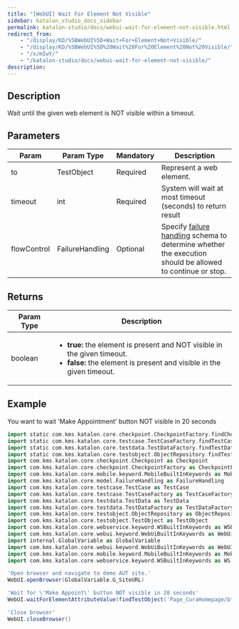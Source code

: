 ```yaml
---
title: "[WebUI] Wait For Element Not Visible" 
sidebar: katalon_studio_docs_sidebar
permalink: katalon-studio/docs/webui-wait-for-element-not-visible.html 
redirect_from:
    - "/display/KD/%5BWebUI%5D+Wait+For+Element+Not+Visible/"
    - "/display/KD/%5BWebUI%5D%20Wait%20For%20Element%20Not%20Visible/"
    - "/x/mIwY/"
    - "/katalon-studio/docs/webui-wait-for-element-not-visible/"
description: 
---
```

Description
-----------

Wait until the given web element is NOT visible within a timeout.

Parameters
----------

| Param | Param Type | Mandatory | Description |
| --- | --- | --- | --- |
| to | TestObject | Required | Represent a web element. |
| timeout | int | Required | System will wait at most timeout (seconds) to return result |
| flowControl | FailureHandling | Optional | Specify [failure handling](/x/qAAM) schema to determine whether the execution should be allowed to continue or stop. |

Returns
-------

<table><thead><tr><th>Param Type</th><th>Description</th></tr></thead><tbody><tr><td>boolean</td><td><ul><li><strong>true: </strong>the element is present and NOT visible in the given timeout.</li><li><strong>false:</strong> the element is present and visible in the given timeout.</li></ul></td></tr></tbody></table>

Example
-------

You want to wait 'Make Appointment' button NOT visible in 20 seconds

```groovy
import static com.kms.katalon.core.checkpoint.CheckpointFactory.findCheckpoint
import static com.kms.katalon.core.testcase.TestCaseFactory.findTestCase
import static com.kms.katalon.core.testdata.TestDataFactory.findTestData
import static com.kms.katalon.core.testobject.ObjectRepository.findTestObject
import com.kms.katalon.core.checkpoint.Checkpoint as Checkpoint
import com.kms.katalon.core.checkpoint.CheckpointFactory as CheckpointFactory
import com.kms.katalon.core.mobile.keyword.MobileBuiltInKeywords as MobileBuiltInKeywords
import com.kms.katalon.core.model.FailureHandling as FailureHandling
import com.kms.katalon.core.testcase.TestCase as TestCase
import com.kms.katalon.core.testcase.TestCaseFactory as TestCaseFactory
import com.kms.katalon.core.testdata.TestData as TestData
import com.kms.katalon.core.testdata.TestDataFactory as TestDataFactory
import com.kms.katalon.core.testobject.ObjectRepository as ObjectRepository
import com.kms.katalon.core.testobject.TestObject as TestObject
import com.kms.katalon.core.webservice.keyword.WSBuiltInKeywords as WSBuiltInKeywords
import com.kms.katalon.core.webui.keyword.WebUiBuiltInKeywords as WebUiBuiltInKeywords
import internal.GlobalVariable as GlobalVariable
import com.kms.katalon.core.webui.keyword.WebUiBuiltInKeywords as WebUI
import com.kms.katalon.core.mobile.keyword.MobileBuiltInKeywords as Mobile
import com.kms.katalon.core.webservice.keyword.WSBuiltInKeywords as WS

'Open browser and navigate to demo AUT site.'
WebUI.openBrowser(GlobalVariable.G_SiteURL)

'Wait for \'Make Appoint\' button NOT visible in 20 seconds'
WebUI.waitForElementAttributeValue(findTestObject('Page_CuraHomepage/btn_MakeAppointment'), 'id', 'btnMakeAppointment', 20)

'Close browser'
WebUI.closeBrowser()
```